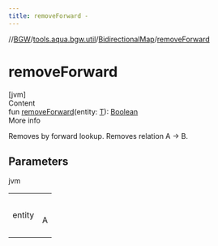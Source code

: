 ```yaml
---
title: removeForward -
---
```

//[BGW](../../../index.md)/[tools.aqua.bgw.util](../index.md)/[BidirectionalMap](index.md)/[removeForward](remove-forward.md)



# removeForward  
[jvm]  
Content  
fun [removeForward](remove-forward.md)(entity: [T](index.md)): [Boolean](https://kotlinlang.org/api/latest/jvm/stdlib/kotlin/-boolean/index.html)  
More info  


Removes by forward lookup. Removes relation A -> B.



## Parameters  
  
jvm  
  
| | |
|---|---|
| <a name="tools.aqua.bgw.util/BidirectionalMap/removeForward/#TypeParam(bounds=[kotlin.Any])/PointingToDeclaration/"></a>entity| <a name="tools.aqua.bgw.util/BidirectionalMap/removeForward/#TypeParam(bounds=[kotlin.Any])/PointingToDeclaration/"></a><br><br>A<br><br>|
  
  



